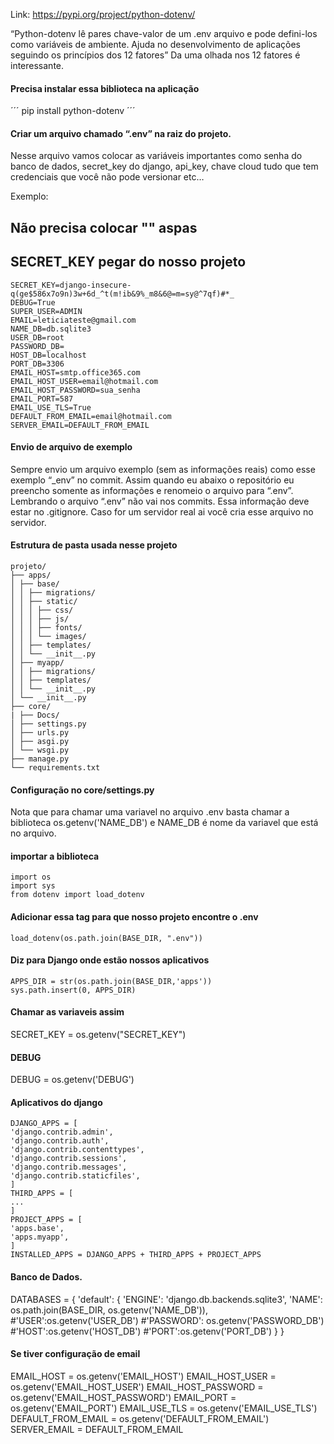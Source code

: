 Link: https://pypi.org/project/python-dotenv/

“Python-dotenv lê pares chave-valor de um  .env arquivo e pode defini-los como
variáveis de ambiente. Ajuda no desenvolvimento de aplicações seguindo os princípios
dos 12 fatores”
Da uma olhada nos 12 fatores é interessante.

#### Precisa instalar essa biblioteca na aplicação

´´´
pip install python-dotenv
´´´

#### Criar um arquivo chamado “.env” na raiz do projeto.

Nesse arquivo vamos colocar as variáveis importantes como senha do banco de
dados, secret_key do django, api_key, chave cloud tudo que tem credenciais que
você não pode versionar etc…

Exemplo:
## Não precisa colocar "" aspas
## SECRET_KEY pegar do nosso projeto
```
SECRET_KEY=django-insecure-q(ge$586x7o9n)3w+6d_^t(m!ib&9%_m8&6@=m=sy@^7qf)#*_
DEBUG=True
SUPER_USER=ADMIN
EMAIL=leticiateste@gmail.com
NAME_DB=db.sqlite3
USER_DB=root
PASSWORD_DB=
HOST_DB=localhost
PORT_DB=3306
EMAIL_HOST=smtp.office365.com
EMAIL_HOST_USER=email@hotmail.com
EMAIL_HOST_PASSWORD=sua_senha
EMAIL_PORT=587
EMAIL_USE_TLS=True
DEFAULT_FROM_EMAIL=email@hotmail.com
SERVER_EMAIL=DEFAULT_FROM_EMAIL
```
#### Envio de arquivo de exemplo
Sempre envio um arquivo exemplo (sem as informações reais) como esse exemplo
“_env” no commit. Assim quando eu abaixo o repositório eu preencho somente as
informações e renomeio o arquivo para “.env”. Lembrando o arquivo “.env” não vai nos
commits. Essa informação deve estar no .gitignore. Caso for um servidor real ai você
cria esse arquivo no servidor.

#### Estrutura de pasta usada nesse projeto
```
projeto/
├── apps/
│ ├── base/
│ │ ├── migrations/
│ │ ├── static/
│ │ │ ├── css/
│ │ │ ├── js/
│ │ │ ├── fonts/
│ │ │ └── images/
│ │ ├── templates/
│ │ └── __init__.py
│ ├── myapp/
│ │ ├── migrations/
│ │ ├── templates/
│ │ └── __init__.py
│ └── __init__.py
├── core/
| ├── Docs/
│ ├── settings.py
│ ├── urls.py
│ ├── asgi.py
│ └── wsgi.py
├── manage.py
└── requirements.txt
```
#### Configuração no core/settings.py

Nota que para chamar uma variavel no arquivo .env basta chamar a biblioteca
os.getenv('NAME_DB') e NAME_DB é nome da variavel que está no arquivo.

#### importar a biblioteca
```
import os
import sys
from dotenv import load_dotenv
```

#### Adicionar essa tag para que nosso projeto encontre o .env
```
load_dotenv(os.path.join(BASE_DIR, ".env"))
```

#### Diz para Django onde estão nossos aplicativos
```
APPS_DIR = str(os.path.join(BASE_DIR,'apps'))
sys.path.insert(0, APPS_DIR)
```

#### Chamar as variaveis assim
SECRET_KEY = os.getenv("SECRET_KEY")

#### DEBUG
DEBUG = os.getenv('DEBUG')

#### Aplicativos do django
```
DJANGO_APPS = [
'django.contrib.admin',
'django.contrib.auth',
'django.contrib.contenttypes',
'django.contrib.sessions',
'django.contrib.messages',
'django.contrib.staticfiles',
]
THIRD_APPS = [
...
]
PROJECT_APPS = [
'apps.base',
'apps.myapp',
]
INSTALLED_APPS = DJANGO_APPS + THIRD_APPS + PROJECT_APPS
```

#### Banco de Dados.
DATABASES = {
'default': {
'ENGINE': 'django.db.backends.sqlite3',
'NAME': os.path.join(BASE_DIR, os.getenv('NAME_DB')),
#'USER':os.getenv('USER_DB')
#'PASSWORD': os.getenv('PASSWORD_DB')
#'HOST':os.getenv('HOST_DB')
#'PORT':os.getenv('PORT_DB')
}
}

#### Se tiver configuração de email
EMAIL_HOST = os.getenv('EMAIL_HOST')
EMAIL_HOST_USER = os.getenv('EMAIL_HOST_USER')
EMAIL_HOST_PASSWORD = os.getenv('EMAIL_HOST_PASSWORD')
EMAIL_PORT = os.getenv('EMAIL_PORT')
EMAIL_USE_TLS = os.getenv('EMAIL_USE_TLS')
DEFAULT_FROM_EMAIL = os.getenv('DEFAULT_FROM_EMAIL')
SERVER_EMAIL = DEFAULT_FROM_EMAIL
